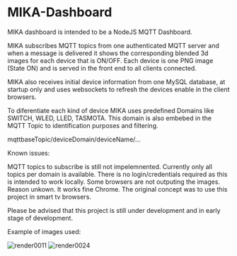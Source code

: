 ﻿# MIKA-Dashboard

MIKA dashboard is intended to be a NodeJS MQTT Dashboard.

MIKA subscribes MQTT topics from one authenticated MQTT server and when a message is delivered it shows the corresponding blended 3d images for each device that is ON/OFF.
Each device is one PNG image (State ON) and is served in the front end to all clients connected.

MIKA also receives initial device information from one MySQL database, at startup only and uses websockets to refresh the devices enable in the client browsers.

To diferentiate each kind of device MIKA uses predefined Domains like SWITCH, WLED, LLED, TASMOTA. This domain is also embebed in the MQTT Topic to identification purposes and filtering.

mqttbaseTopic/deviceDomain/deviceName/...

Known issues:

MQTT topics to subscribe is still not impelemnented. Currently only all topics per domain is available.
There is no login/credentials required as this is intended to work locally.
Some browsers are not outputing the images. Reason unkown. It works fine Chrome. The original concept was to use this project in smart tv browsers.

Please be advised that this project is still under development and in early stage of development.

Example of images used:

![render0011](https://github.com/Ricardo-Miguel-Caldeira/MIKA-Dashboard/assets/52119136/5853f54b-5ff7-4278-a3b1-e5c45e20aa17)
![render0024](https://github.com/Ricardo-Miguel-Caldeira/MIKA-Dashboard/assets/52119136/9dec6988-a6f7-4692-804b-b8ca6eb0dd0c)


